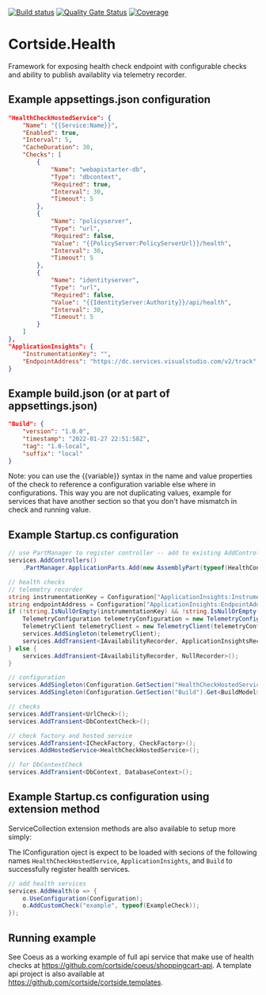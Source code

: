 [![Build status](https://ci.appveyor.com/api/projects/status/o74s8t2pkva1iliq?svg=true)](https://ci.appveyor.com/project/cortside/cortside-health)
[![Quality Gate Status](https://sonarcloud.io/api/project_badges/measure?project=cortside_cortside.health&metric=alert_status)](https://sonarcloud.io/dashboard?id=cortside_cortside.health)
[![Coverage](https://sonarcloud.io/api/project_badges/measure?project=cortside_cortside.health&metric=coverage)](https://sonarcloud.io/dashboard?id=cortside_cortside.health)

# Cortside.Health

Framework for exposing health check endpoint with configurable checks and ability to publish availablity via telemetry recorder.

## Example appsettings.json configuration

```json
"HealthCheckHostedService": {
    "Name": "{{Service:Name}}",
    "Enabled": true,
    "Interval": 5,
    "CacheDuration": 30,
    "Checks": [
        {
            "Name": "webapistarter-db",
            "Type": "dbcontext",
            "Required": true,
            "Interval": 30,
            "Timeout": 5
        },
        {
            "Name": "policyserver",
            "Type": "url",
            "Required": false,
            "Value": "{{PolicyServer:PolicyServerUrl}}/health",
            "Interval": 30,
            "Timeout": 5
        },
        {
            "Name": "identityserver",
            "Type": "url",
            "Required": false,
            "Value": "{{IdentityServer:Authority}}/api/health",
            "Interval": 30,
            "Timeout": 5
        }
    ]
},
"ApplicationInsights": {
    "InstrumentationKey": "",
    "EndpointAddress": "https://dc.services.visualstudio.com/v2/track"
}
```

## Example build.json (or at part of appsettings.json)

```json
"Build": {
    "version": "1.0.0",
    "timestamp": "2022-01-27 22:51:58Z",
    "tag": "1.0-local",
    "suffix": "local"
}
```

Note: you can use the {{variable}} syntax in the name and value properties of the check to reference a configuration variable else where in configurations.  This way you are not duplicating values, example for services that have another section so that you don't have mismatch in check and running value.

## Example Startup.cs configuration

```csharp
// use PartManager to register controller -- add to existing AddControllers call
services.AddControllers()
    .PartManager.ApplicationParts.Add(new AssemblyPart(typeof(HealthController).Assembly));

// health checks
// telemetry recorder
string instrumentationKey = Configuration["ApplicationInsights:InstrumentationKey"];
string endpointAddress = Configuration["ApplicationInsights:EndpointAddress"];
if (!string.IsNullOrEmpty(instrumentationKey) && !string.IsNullOrEmpty(endpointAddress)) {
    TelemetryConfiguration telemetryConfiguration = new TelemetryConfiguration(instrumentationKey, new InMemoryChannel { EndpointAddress = endpointAddress });
    TelemetryClient telemetryClient = new TelemetryClient(telemetryConfiguration);
    services.AddSingleton(telemetryClient);
    services.AddTransient<IAvailabilityRecorder, ApplicationInsightsRecorder>();
} else {
    services.AddTransient<IAvailabilityRecorder, NullRecorder>();
}

// configuration
services.AddSingleton(Configuration.GetSection("HealthCheckHostedService").Get<HealthCheckServiceConfiguration>());
services.AddSingleton(Configuration.GetSection("Build").Get<BuildModel>());

// checks
services.AddTransient<UrlCheck>();
services.AddTransient<DbContextCheck>();

// check factory and hosted service
services.AddTransient<ICheckFactory, CheckFactory>();
services.AddHostedService<HealthCheckHostedService>();

// for DbContextCheck
services.AddTransient<DbContext, DatabaseContext>();
```

## Example Startup.cs configuration using extension method

ServiceCollection extension methods are also available to setup more simply:

The IConfiguration oject is expect to be loaded with secions of the following names `HealthCheckHostedService`, `ApplicationInsights`, and `Build` to successfully register health services.

```csharp
// add health services
services.AddHealth(o => {
    o.UseConfiguration(Configuration);
    o.AddCustomCheck("example", typeof(ExampleCheck));
});
```

## Running example
See Coeus as a working example of full api service that make use of health checks at https://github.com/cortside/coeus/shoppingcart-api.  A template api project is also available at https://github.com/cortside/cortside.templates.